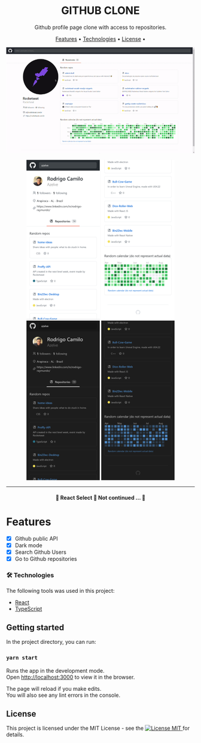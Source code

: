 <h1 align="center">
<br>
  GITHUB CLONE
</h1>

<p align="center">Github profile page clone with access to repositories.</p>

<p align="center">
 <a href="/#-features">Features</a> •
 <a href="/#-tech">Technologies</a> • 
 <a href="/#-licenca">License</a> • 
</p>

<p align="center">
  <img src="assets/readme/github-clone.gif"/>
</p>

<div align="center">
  <img src="/assets/readme/mobile-version-01.png" alt="Mobile Version" height="425">
  <img src="/assets/readme/mobile-version-02.png" alt="Mobile Version" height="425">
  <img src="/assets/readme/mobile-dark-02.png" alt="Dark Mode" height="425">
  <img src="/assets/readme/mobile-dark-01.png" alt="Dark Mode" height="425">
</div>

<hr />

<h4 align="center"> 
	🚧  React Select 🚀 Not continued ...  🚧
</h4> 

# Features <a id="-features"></a>

- [x] Github public API
- [x] Dark mode
- [x] Search Github Users
- [x] Go to Github repositories

### 🛠 Technologies <a id="-tech"></a>

The following tools was used in this project:
- [React](https://www.reactjs.org/)
- [TypeScript](https://www.typescriptlang.org/)

## Getting started <a id="-start"></a>

In the project directory, you can run:

### `yarn start`

Runs the app in the development mode.<br />
Open [http://localhost:3000](http://localhost:3000) to view it in the browser.

The page will reload if you make edits.<br />
You will also see any lint errors in the console.

## License <a id="-license"></a>

<p>
	This project is licensed under the MIT License - see the  
  <a href="LICENSE">
    <img src="https://img.shields.io/badge/License-MIT-blue.svg" alt="License MIT">
  </a>
	for details.
</p>
